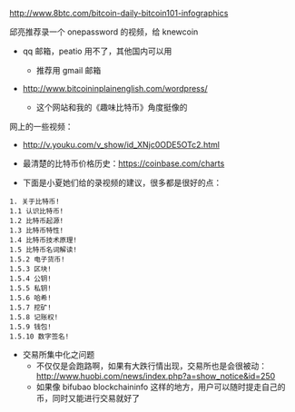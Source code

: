 
http://www.8btc.com/bitcoin-daily-bitcoin101-infographics

邱亮推荐录一个 onepassword 的视频，给 knewcoin


* qq 邮箱，peatio 用不了，其他国内可以用
  * 推荐用 gmail 邮箱

* http://www.bitcoininplainenglish.com/wordpress/
  - 这个网站和我的《趣味比特币》角度挺像的

网上的一些视频：
  - http://v.youku.com/v_show/id_XNjc0ODE5OTc2.html

- 最清楚的比特币价格历史：https://coinbase.com/charts

- 下面是小夏她们给的录视频的建议，很多都是很好的点：

~~~
1. 关于⽐特币!
1.1 认识⽐特币!
1.2 ⽐特币起源!
1.3 ⽐特币特性!
1.4 ⽐特币技术原理!
1.5 ⽐特币名词解读!
1.5.2 电⼦货币!
1.5.3 区块!
1.5.4 公钥!
1.5.5 私钥!
1.5.6 哈希!
1.5.7 挖矿!
1.5.8 记账权!
1.5.9 钱包!
1.5.10 数字签名!
~~~

- 交易所集中化之问题
  - 不仅仅是会跑路啊，如果有大跌行情出现，交易所也是会很被动：http://www.huobi.com/news/index.php?a=show_notice&id=250
  - 如果像 bifubao blockchaininfo 这样的地方，用户可以随时提走自己的币，同时又能进行交易就好了

